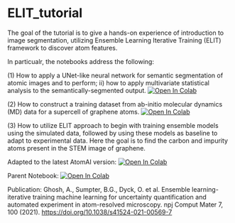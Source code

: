 # ELIT_tutorial

The goal of the tutorial is to give a hands-on experience of introduction to image segmentation, utilizing Ensemble Learning Iterative Training (ELIT) framework to discover atom features.

In particualr, the notebooks address the following:

(1) How to apply a UNet-like neural network for semantic segmentation of atomic images and to perform; ii) how to apply multivariate statistical analysis to the semantically-segmented output.
[![Open In Colab](https://colab.research.google.com/assets/colab-badge.svg)](https://colab.research.google.com/github/aghosh92/ELIT_tutorial/blob/main/01b_SemanticSegmentation_MZ.ipynb)


(2) How to construct a training dataset from ab-initio molecular dynamics (MD) data for a supercell of graphene atoms.
[![Open In Colab](https://colab.research.google.com/assets/colab-badge.svg)](https://colab.research.google.com/github/aghosh92/ELIT_tutorial/blob/main/MD_data_labelled.ipynb)


(3) How to utilize ELIT approach to begin with training ensemble models using the simulated data, followed by using these models as baseline to adapt to experimental data. Here the goal is to find the carbon and impurity atoms present in the STEM image of graphene.

Adapted to the latest AtomAI version:
[![Open In Colab](https://colab.research.google.com/assets/colab-badge.svg)](https://colab.research.google.com/github/aghosh92/ELIT_tutorial/blob/main/ELIT_tutorial.ipynb)

Parent Notebook:
[![Open In Colab](https://colab.research.google.com/assets/colab-badge.svg)](https://colab.research.google.com/github/aghosh92/ELIT/blob/main/elit_graphene_v3b.ipynb)

Publication:
Ghosh, A., Sumpter, B.G., Dyck, O. et al. Ensemble learning-iterative training machine learning for uncertainty quantification and automated experiment in atom-resolved microscopy. npj Comput Mater 7, 100 (2021). https://doi.org/10.1038/s41524-021-00569-7

